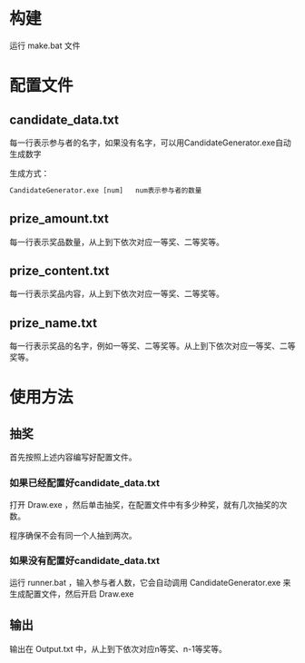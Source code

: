 # 构建

运行 make.bat 文件

# 配置文件

## candidate_data.txt 

每一行表示参与者的名字，如果没有名字，可以用CandidateGenerator.exe自动生成数字

生成方式：
```cmd
CandidateGenerator.exe [num]   num表示参与者的数量
```

## prize_amount.txt

每一行表示奖品数量，从上到下依次对应一等奖、二等奖等。

## prize_content.txt

每一行表示奖品内容，从上到下依次对应一等奖、二等奖等。

## prize_name.txt

每一行表示奖品的名字，例如一等奖、二等奖等。从上到下依次对应一等奖、二等奖等。

# 使用方法

## 抽奖

首先按照上述内容编写好配置文件。

### 如果已经配置好candidate_data.txt

打开 Draw.exe ，然后单击抽奖，在配置文件中有多少种奖，就有几次抽奖的次数。

程序确保不会有同一个人抽到两次。

### 如果没有配置好candidate_data.txt

运行 runner.bat ，输入参与者人数，它会自动调用 CandidateGenerator.exe 来生成配置文件，然后开启 Draw.exe

## 输出

输出在 Output.txt 中，从上到下依次对应n等奖、n-1等奖等。
